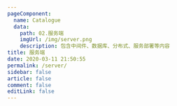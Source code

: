 ```yaml
---
pageComponent:
  name: Catalogue
  data:
    path: 02.服务端
    imgUrl: /img/server.png
    description: 包含中间件、数据库、分布式、服务部署等内容
title: 服务端
date: 2020-03-11 21:50:55
permalink: /server/
sidebar: false
article: false
comment: false
editLink: false
---
```

